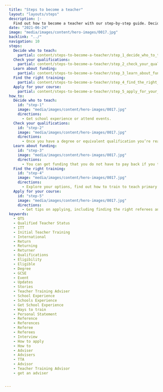 ```yaml
---
  title: "Steps to become a teacher"
  layout: "layouts/steps"
  description: |-
    Find out how to become a teacher with our step-by-step guide. Decide who to teach, check your qualifications, and find out how to train to be a teacher.
  date: "2021-06-24"
  image: "media/images/content/hero-images/0017.jpg"
  backlink: "../"
  navigation: 10
  steps:
    Decide who to teach:
      partial: content/steps-to-become-a-teacher/step_1_decide_who_to_teach
    Check your qualifications:
      partial: content/steps-to-become-a-teacher/step_2_check_your_qualifications
    Learn about funding:
      partial: content/steps-to-become-a-teacher/step_3_learn_about_funding
    Find the right training:
      partial: content/steps-to-become-a-teacher/step_4_find_the_right_training
    Apply for your course:
      partial: content/steps-to-become-a-teacher/step_5_apply_for_your_course
  how_to:
    Decide who to teach:
      id: "step-1"
      image: "media/images/content/hero-images/0017.jpg"
      directions:
        - Get school experience or attend events.
    Check your qualifications:
      id: "step-2"
      image: "media/images/content/hero-images/0017.jpg"
      directions:
        - Once you have a degree or equivalent qualification you’re ready for postgraduate primary or secondary initial teacher training courses.
    Learn about funding:
      id: "step-3"
      image: "media/images/content/hero-images/0017.jpg"
      directions:
        - You can get funding that you do not have to pay back if you train to teach certain subjects.
    Find the right training:
      id: "step-4"
      image: "media/images/content/hero-images/0017.jpg"
      directions:
        - Explore your options, find out how to train to teach primary or secondary (for example a PGCE or directly in a school).
    Apply for your course:
      id: "step-5"
      image: "media/images/content/hero-images/0017.jpg"
      directions:
        - Get tips on applying, including finding the right referees and writing a personal statement.
  keywords:
    - QTS
    - Qualified Teacher Status
    - ITT
    - Initial Teacher Training
    - International
    - Return
    - Returning
    - Returner
    - Qualifications
    - Eligibility
    - Eligible
    - Degree
    - GCSE
    - Event
    - Updates
    - Stories
    - Teacher Training Adviser
    - School Experience
    - Schools Experience
    - Get School Experience
    - Ways to train
    - Personal Statement
    - Reference
    - References
    - Referee
    - Referees
    - Interview
    - How to apply
    - How to
    - Adviser
    - Advisers
    - TTA
    - Advisor
    - Teacher Training Advisor
    - get an adviser


---
```

